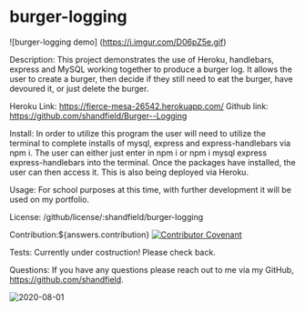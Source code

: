 # burger-logging

![burger-logging demo] (https://i.imgur.com/D06pZ5e.gif)

Description: This project demonstrates the use of Heroku, handlebars, express and MySQL working together to produce a burger log. It allows the user to create a burger, then decide if they still need to eat the burger, have devoured it, or just delete the burger.

Heroku Link:  https://fierce-mesa-26542.herokuapp.com/
Github link: https://github.com/shandfield/Burger--Logging


Install: In order to utilize this program the user will need to utilize the terminal to complete installs of mysql, express and express-handlebars via npm i. The user can either just enter in npm i or npm i mysql express express-handlebars into the terminal. Once the packages have installed, the user can then access it. This is also being deployed via Heroku.

Usage: For school purposes at this time, with further development it will be used on my portfolio.

License: /github/license/:shandfield/burger-logging

Contribution:${answers.contribution} 
[![Contributor Covenant](https://img.shields.io/badge/Contributor%20Covenant-v2.0%20adopted-ff69b4.svg)](code_of_conduct.md)

Tests: Currently under costruction! Please check back.

Questions: If you have any questions please reach out to me via my GitHub, https://github.com/shandfield.

![2020-08-01](https://user-images.githubusercontent.com/63683598/89113228-8c416680-d42b-11ea-8a0d-9351b8b08d15.png)
